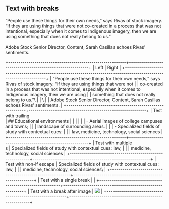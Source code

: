 ## Text with breaks

“People use these things for their own needs,” says Rivas of stock imagery. “If they are using things that were not co-created in a process that was not intentional, especially when it comes to Indigenous imagery, then we are using something that does not really belong to us.”\
\
Adobe Stock Senior Director, Content, Sarah Casillas echoes Rivas’ sentiments.

+----------------------------------------------------------+----------------------------------------------------------+
| Left                                                     | Right                                                    |
+---------------------------------------------------------------------------------------------------------------------+
| “People use these things for their own needs,” says Rivas of stock imagery. “If they are using things that were not |
| co-created in a process that was not intentional, especially when it comes to Indigenous imagery, then we are using |
| something that does not really belong to us.”\                                                                      |
| \                                                                                                                   |
| Adobe Stock Senior Director, Content, Sarah Casillas echoes Rivas’ sentiments.                                      |
+----------------------------------------------------------+----------------------------------------------------------+
| Test with trailing <br>                                  | ## Educational environments                              |
|                                                          |                                                          |
|                                                          | -   Aerial images of college campuses and towns;         |
|                                                          |     landscape of surrounding areas.                      |
|                                                          | -   Specialized fields of study with contextual cues:    |
|                                                          |     law, medicine, technology, social sciences           |
+----------------------------------------------------------+----------------------------------------------------------+
| Test with multiple <br>s                                 | Specialized fields of study with contextual cues: law,   |
|                                                          | medicine, technology, social sciences                    |
+----------------------------------------------------------+----------------------------------------------------------+
| Test with non-lf escape                                  | Specialized fields of study with contextual cues: law,   |
|                                                          | medicine, technology, social sciences\\                  |
+----------------------------------------------------------+----------------------------------------------------------+
| Test with a single break                                 |                                                          |
+----------------------------------------------------------+----------------------------------------------------------+
| Test with a break after image                            | ![][image0]                                              |
+----------------------------------------------------------+----------------------------------------------------------+

[image0]: https://dummyimage.com/300
